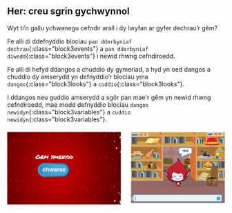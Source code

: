 ## Her: creu sgrin gychwynnol

Wyt ti’n gallu ychwanegu cefndir arall i dy lwyfan ar gyfer dechrau’r gêm?

Fe alli di ddefnyddio blociau `pan dderbyniaf dechrau`{:class="block3events"} a `pan dderbyniaf diwedd`{:class="block3events"} i newid rhwng cefndiroedd.

Fe alli di hefyd ddangos a chuddio dy gymeriad, a hyd yn oed dangos a chuddio dy amserydd yn defnyddio’r blociau yma `dangos`{:class="block3looks"} a `cuddio`{:class="block3looks"}.

I ddangos neu guddio amserydd a sgôr pan mae'r gêm yn newid rhwng cefndiroedd, mae modd defnyddio blociau `dangos newidyn`{:class="block3variables"} a `cuddio newidyn`{:class="block3variables"}.

![Cychwyn sgrîn](images/brain-startscreen.png)
